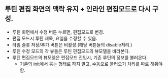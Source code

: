## 루틴 편집 화면의 맥락 유지 + 인라인 편집모드로 다시 구성.
- 루틴 화면에서 수정 버튼 누르면, 편집모드로 변경.
- 편집 모드시 루틴 제목, 요일을 수정할 수 있음.
- 타임 슬롯 저장/추가 버튼은 비활성.(해당 버튼들의 disable처리.)
- 루틴 수정 모드의 각 뷰들은 루틴 편집모드의 뷰모델을 바라본다.
- 루틴 편집모드의 뷰모델은 편집모드 진입시, 기존 루틴의 정보를 불러온다.
    - 기존의 init에서 묶는 형태로 하지 말고, 수동으로 불러오기 처리를 따로 해줘야 함.